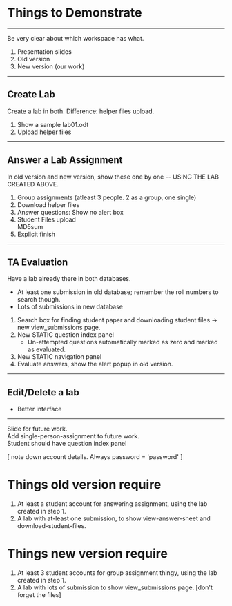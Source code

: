 Things to Demonstrate
=====================
---------------------

Be very clear about which workspace has what.

1. Presentation slides
2. Old version
3. New version (our work)

---

## Create Lab

Create a lab in both. Difference: helper files upload.  

1. Show a sample lab01.odt
2. Upload helper files

---

## Answer a Lab Assignment

In old version and new version, show these one by one --
USING THE LAB CREATED ABOVE.

1. Group assignments (atleast 3 people. 2 as a group, one single)
2. Download helper files
3. Answer questions: Show no alert box
4. Student Files upload  
 MD5sum
5. Explicit finish

---

## TA Evaluation

Have a lab already there in both databases.

* At least one submission in old database; remember the roll numbers to search though.
* Lots of submissions in new database

1. Search box for finding student paper and downloading student files -> new view_submissions page.
2. New STATIC question index panel  
    * Un-attempted questions automatically marked as zero and marked as evaluated.
3. New STATIC navigation panel
4. Evaluate answers, show the alert popup in old version.

---

## Edit/Delete a lab
* Better interface

---

Slide for future work.  
Add single-person-assignment to future work.  
Student should have question index panel  


[ note down account details. Always password = 'password' ]


Things old version require
==========================
1. At least a student account for answering assignment, using the lab created in step 1. 
2. A lab with at-least one submission, to show view-answer-sheet and download-student-files.

Things new version require
==========================
1. At least 3 student accounts for group assignment thingy, using the lab created in step 1.
2. A lab with lots of submission to show view_submissions page. [don't forget the files]
